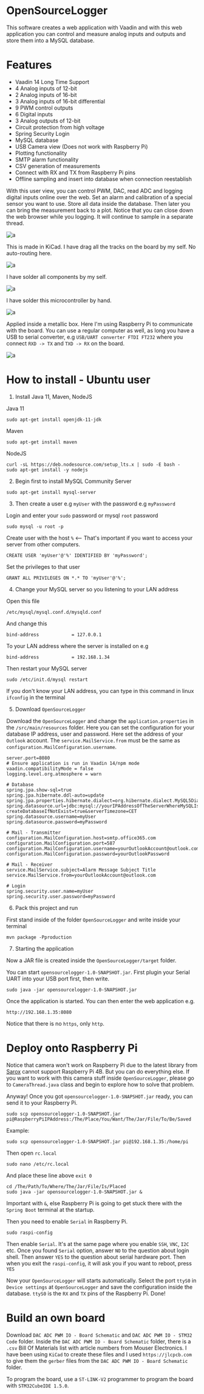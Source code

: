 # OpenSourceLogger

This software creates a web application with Vaadin and with this web application you can control and measure analog inputs and outputs and 
store them into a MySQL database.

# Features

* Vaadin 14 Long Time Support
* 4 Analog inputs of 12-bit
* 2 Analog inputs of 16-bit
* 3 Analog inputs of 16-bit differential
* 9 PWM control outputs
* 6 Digital inputs
* 3 Analog outputs of 12-bit
* Circuit protection from high voltage
* Spring Security Login
* MySQL database
* USB Camera view (Does not work with Raspberry Pi)
* Plotting functionality
* SMTP alarm functionality
* CSV generation of measurements
* Connect with RX and TX from Raspberry Pi pins
* Offline sampling and insert into database when connection reestablish

With this user view, you can control PWM, DAC, read ADC and logging digital inputs online over the web.
Set an alarm and calibration of a special sensor you want to use. Store all data inside the database. 
Then later you can bring the measurement back to a plot. Notice that you can close down the web browser while you logging.
It will continue to sample in a separate thread. 

![a](https://raw.githubusercontent.com/DanielMartensson/OpenSourceLogger/master/KiCad%20&%20STM32/UiView.png)

This is made in KiCad. I have drag all the tracks on the board by my self. No auto-routing here.

![a](https://raw.githubusercontent.com/DanielMartensson/OpenSourceLogger/master/KiCad%20&%20STM32/3D%20Schematic.png)

I have solder all components by my self.

![a](https://raw.githubusercontent.com/DanielMartensson/OpenSourceLogger/master/KiCad%20&%20STM32/Produced.jpg)

I have solder this microcontroller by hand. 

![a](https://raw.githubusercontent.com/DanielMartensson/OpenSourceLogger/master/KiCad%20&%20STM32/HandSolder.jpg)

Applied inside a metallic box. Here I'm using Raspberry Pi to communicate with the board.
You can use a regular computer as well, as long you have a USB to serial converter, e.g `USB/UART converter FTDI FT232` where you connect `RXD -> TX` and `TXD -> RX` on the board.

![a](https://raw.githubusercontent.com/DanielMartensson/OpenSourceLogger/master/KiCad%20&%20STM32/Box.jpg)


# How to install - Ubuntu user

1. Install Java 11, Maven, NodeJS

Java 11
```
sudo apt-get install openjdk-11-jdk
```

Maven
```
sudo apt-get install maven
```

NodeJS
```
curl -sL https://deb.nodesource.com/setup_lts.x | sudo -E bash -
sudo apt-get install -y nodejs
```

2. Begin first to install MySQL Community Server

```
sudo apt-get install mysql-server
```

3. Then create a user e.g `myUser` with the password e.g `myPassword`

Login and enter your `sudo` password or mysql `root` password
```
sudo mysql -u root -p
```

Create user with the host `%` <-- That's important if you want to access your server from other computers.
```
CREATE USER 'myUser'@'%' IDENTIFIED BY 'myPassword';
```

Set the privileges to that user
```
GRANT ALL PRIVILEGES ON *.* TO 'myUser'@'%';
```

4. Change your MySQL server so you listening to your LAN address

Open this file
```
/etc/mysql/mysql.conf.d/mysqld.conf
```

And change this
```
bind-address            = 127.0.0.1
```

To your LAN address where the server is installed on e.g
```
bind-address            = 192.168.1.34
```

Then restart your MySQL server
```
sudo /etc/init.d/mysql restart
```

If you don't know your LAN address, you can type in this command in linux `ifconfig` in the terminal

5. Download `OpenSourceLogger`

Download the `OpenSourceLogger` and change the `application.properties` in the `/src/main/resources` folder.
Here you can set the configuration for your database IP address, user and password. Here set the address of your `Outlook` account.
The `service.MailService.from` must be the same as `configuration.MailConfiguration.username`.

```
server.port=8080
# Ensure application is run in Vaadin 14/npm mode
vaadin.compatibilityMode = false
logging.level.org.atmosphere = warn

# Database
spring.jpa.show-sql=true
spring.jpa.hibernate.ddl-auto=update
spring.jpa.properties.hibernate.dialect=org.hibernate.dialect.MySQL5Dialect
spring.datasource.url=jdbc:mysql://yourIPAddressOfTheServerWhereMySQLIsInstalled:3306/OpenSourceLogger?createDatabaseIfNotExist=true&serverTimezone=CET
spring.datasource.username=myUser
spring.datasource.password=myPassword

# Mail - Transmitter
configuration.MailConfiguration.host=smtp.office365.com
configuration.MailConfiguration.port=587
configuration.MailConfiguration.username=yourOutlookAccount@outlook.com
configuration.MailConfiguration.password=yourOutlookPassword

# Mail - Receiver
service.MailService.subject=Alarm Message Subject Title
service.MailService.from=yourOutlookAccount@outlook.com

# Login
spring.security.user.name=myUser
spring.security.user.password=myPassword
```

6. Pack this project and run

First stand inside of the folder `OpenSourceLogger` and write inside your terminal
```
mvn package -Pproduction
```

7. Starting the application

Now a JAR file is created inside the `OpenSourceLogger/target` folder. 

You can start `opensourcelogger-1.0-SNAPSHOT.jar`. First plugin your Serial UART into your USB port first, then write. 

```
sudo java -jar opensourcelogger-1.0-SNAPSHOT.jar
```

Once the application is started. You can then enter the web application e.g.

```
http://192.168.1.35:8080
```
Notice that there is no `https`, only `http`.

# Deploy onto Raspberry Pi

Notice that camera won't work on Raspberry Pi due to the latest library from [Sarox](https://github.com/sarxos/webcam-capture) cannot support Raspberry Pi 4B. But you can 
do everything else. If you want to work with this camera stuff inside `OpenSourceLogger`, please go to `CameraThread.java` class and begin to explore how to solve that problem.

Anyway! Once you got `opensourcelogger-1.0-SNAPSHOT.jar` ready, you can send it to your Raspberry Pi.

```
sudo scp opensourcelogger-1.0-SNAPSHOT.jar pi@RaspberryPiIPAddress:/The/Place/You/Want/The/Jar/File/To/Be/Saved
```

Example:

```
sudo scp opensourcelogger-1.0-SNAPSHOT.jar pi@192.168.1.35:/home/pi
```

Then open `rc.local`

```
sudo nano /etc/rc.local
```

And place these line above `exit 0`

```
cd /The/Path/To/Where/The/Jar/File/Is/Placed
sudo java -jar opensourcelogger-1.0-SNAPSHOT.jar &
```
Important with `&`, else Raspberry Pi is going to get stuck there with the `Spring Boot` terminal at the startup.

Then you need to enable `Serial` in Raspberry Pi.
```
sudo raspi-config
```
Then enable `Serial`. It's at the same page where you enable `SSH`, `VNC`, `I2C` etc. 
Once you found `Serial` option, answer `NO` to the question about login shell.
Then answer `YES` to the question about serial hardware port.
Then when you exit the `raspi-config`, it will ask you if you want to reboot, press `YES`

Now your `OpenSourceLogger` will starts automatically. Select the port `ttyS0` in `Device settings` at `OpenSourceLogger` and save the configuration
inside the database. `ttyS0` is the `RX` and `TX` pins of the Raspberry Pi. Done!

# Build an own board

Download `DAC ADC PWM IO - Board Schematic` and `DAC ADC PWM IO - STM32 Code` folder.
Inside the `DAC ADC PWM IO - Board Schematic` folder, there is a `.csv` Bill Of Materials list with article numbers from Mouser Electronics. 
I have been using `KiCad` to create these files and I used `https://jlcpcb.com` to give them the `gerber` files from the `DAC ADC PWM IO - Board Schematic` folder.

To program the board, use a `ST-LINK-V2` programmer to program the board with `STM32CubeIDE 1.5.0`.
